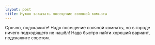 ```yaml
---
layout: post 
title: Нужно заказать посещение соляной комнаты 
--- 
```

Срочно, подскажите! Надо посещение соляной комнаты, но в городе ничего подходящего не нашёл! Надо быстро найти хороший вариант, подскажите советом.